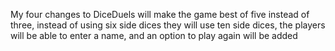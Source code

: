 My four changes to DiceDuels will make the game best of five instead of three, instead of using six side dices they will use ten side dices, the players will be able to enter a name, and an option to play again will be added 
